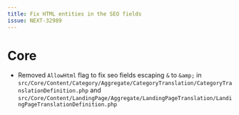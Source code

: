 ```yaml
---
title: Fix HTML entities in the SEO fields
issue: NEXT-32989
---
```

# Core
* Removed `AllowHtml` flag to fix seo fields escaping `&` to `&amp;` in `src/Core/Content/Category/Aggregate/CategoryTranslation/CategoryTranslationDefinition.php` and `src/Core/Content/LandingPage/Aggregate/LandingPageTranslation/LandingPageTranslationDefinition.php`
